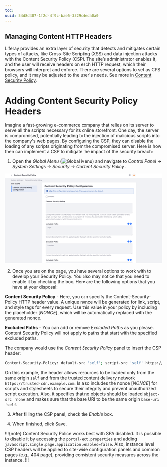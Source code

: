 ```yaml
---
toc:
uuid: 54d8d407-1f2d-4f9c-bae5-3329cdeda0a0
---
```


## Managing Content HTTP Headers

Liferay provides an extra layer of security that detects and mitigates certain types of attacks, like Cross-Site Scripting (XSS) and data injection attacks with the Content Security Policy (CSP). The site’s administrator enables it, and the user will receive headers on each HTTP request, which their browsers will interpret and enforce. There are several options to set as CPS policy, and it may be adjusted to the user's needs. See more in [Content Security Policy](https://developer.mozilla.org/en-US/docs/Web/HTTP/Headers/Content-Security-Policy).

# Adding Content Security Policy Headers

Imagine a fast-growing e-commerce company that relies on its server to serve all the scripts necessary for its online storefront. One day, the server is compromised, potentially leading to the injection of malicious scripts into the company's web pages. By configuring the CSP, they can disable the loading of any scripts originating from the compromised server. Here is how then can implement a CSP to mitigate the impact of the security breach:

1. Open the *Global Menu* (![Global Menu](../images/icon-applications-menu.png)) and navigate to *Control Panel* &rarr; *System Settings* &rarr; *Security* &rarr; *Content Security Policy* .

![Viewing Content Security Policy Page.](./managing-content-http-headers/images/01.png)

2. Once you are on the page, you have several options to work with to develop your Security Policy. You also may notice that you need to enable it by checking the box. Here are the following options that you have at your disposal:

**Content Security Policy** - Here, you can specify the Content-Security-Policy HTTP header value. A unique nonce will be generated for link, script, and style tags for every request. Use this value in your policy by including the placeholder [$NONCE$], which will be automatically replaced with the generated nonce.

**Excluded Paths** - You can add or remove *Excluded Paths* as you please. Content Security Policy will not apply to paths that start with the specified excluded paths.

The company would use the *Content Security Policy* panel to insert the CSP header:

```bash
Content-Security-Policy: default-src 'self'; script-src 'self' https://trusted-cdn.example.com 'nonce-$NONCE$'; style-src 'self' https://trusted-cdn.example.com 'nonce-$NONCE$'; object-src 'none'; base-uri 'self';

```
On this example, the header allows resources to be loaded only from the same origin `self` and from the trusted content delivery network `https://trusted-cdn.example.com`. Is also includes the nonce [$NONCE$] for scripts and stylesheets to secure their integrity and prevent unauthorized script execution. Also, it specifies that no objects should be loaded `object-src 'none` and makes sure that the base URI to be the same origin `base-uri 'self`.

3. After filling the CSP panel, check the *Enable* box.

4. When finished, click Save.

!!!{note}
Content Security Police works best with SPA disabled. It is possible to disable it by accessing the `portal-ext.properties` and adding `javascript.single.page.application.enabled=false`. Also, instance level CSP headers will be applied to site-wide configuration panels and common pages (e.g., 404 page), providing consistent security measures across the instance.
!!!